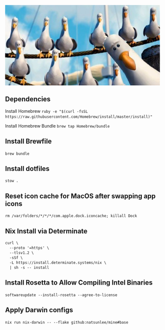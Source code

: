 <div align="center">
    <img src="./img/mine.jpg" />
</div>


## Dependencies
Install Homebrew
`ruby -e "$(curl -fsSL https://raw.githubusercontent.com/Homebrew/install/master/install)"`

Install Homebrew Bundle
`brew tap Homebrew/bundle`

## Install Brewfile
`brew bundle`

## Install dotfiles
`stow .`

## Reset icon cache for MacOS after swapping app icons
`rm /var/folders/*/*/*/com.apple.dock.iconcache; killall Dock`

## Nix Install via Determinate
```
curl \
  --proto '=https' \
  --tlsv1.2 \
  -sSf \
  -L https://install.determinate.systems/nix \
  | sh -s -- install
```

## Install Rosetta to Allow Compiling Intel Binaries
`softwareupdate --install-rosetta --agree-to-license`

## Apply Darwin configs
`nix run nix-darwin -- --flake github:natsunlee/mine#base`
